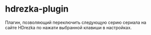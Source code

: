# hdrezka-plugin
Плагин, позволяющий переключить следующую серию сериала на сайте HDrezka по нажати выбранной клавиши в настройках.

